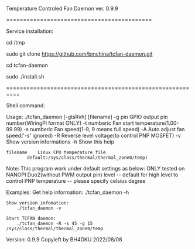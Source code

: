 
Temperature Controled Fan Daemon ver. 0.9.9

===========================================

Service installation:


cd /tmp

sudo git clone https://github.com/bmchina/tcfan-daemon.git

cd tcfan-daemon

sudo ./install.sh

==========================================================

Shell command:

Usage: ./tcfan_daemon [-gtsRvh] [filename]
	-g pin		GPIO output pin number(WiringPi format ONLY)
	-t numberic	Fan start temperature(1.00-99.99)
	-s numberic	Fan speed(1-9, 9 means full speed)
	-A 		Auto adjust fan speed('-s' ignored)
	-R 		Reverse level voltage(to control PNP MOSFET)
	-v		Show version informations
	-h		Show this help

	filename	Linux CPU temperature file
			default:/sys/class/thermal/thermal_zone0/temp)

Note:
	This program work under default settings as below:
	 ONLY tested on NANOPI Duo2(without PWM output pin)
	 level -- default for high level to control PNP
	 temperature -- please specify celsius degree

Examples:
	Get help information:
	    ./tcfan_daemon -h

	Show version infomation:
	    ./tcfan_daemon -v

	Start TCFAN daemon:
	    ./tcfan_daemon -R -s 45 -g 15 /sys/class/thermal/thermal_zone0/temp

Version: 0.9.9  Copyleft by BH4DKU  2022/08/08


